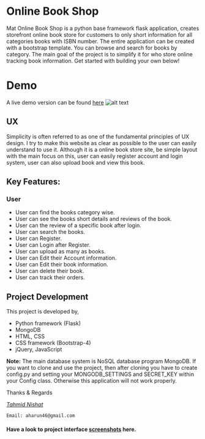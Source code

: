 # Online Book Shop

Mat Online Book Shop is a python base framework flask application, creates storefront online book store for customers to only short information for all categories books with ISBN number. The entire application can be created with a bootstrap template.
 You can browse and search for books by category. The main goal of the project is to simplify it for who store online tracking book information. Get started with building your own below!  

# Demo
A live demo version can be found [here](http://mat-online-book-shop.herokuapp.com/)
![alt text](https://i.ibb.co/qNdTnbZ/responsive.png "Demo")


## UX
Simplicity is often referred to as one of the fundamental principles of UX design. I try to make this website as clear as possible to the user can easily understand to use it. Although it is a online book store site, be simple layout with the main focus on this, user can easily register account and login system, user can also upload book and view this book.

## Key Features:
### User
- User can find the books category wise.
- User can see the books short details and reviews of the book.
- User can the review of a specific book after login.
- User can search the books.
- User can Register.
- User can Login after Register.
- User can upload as many as books.
- User can Edit their Account information.
- User can Edit their book information.
- User can delete their book.
- User can track their orders.

## Project Development
This project is developed by,
- Python framework (Flask)
- MongoDB
- HTML, CSS
- CSS framework (Bootstrap-4)
- jQuery, JavaScript

**Note:** The main database system is NoSQL database program MongoDB. If you want to clone and use the project, then after cloning you have to create config.py and setting your MONGODB_SETTINGS and SECRET_KEY within your Config class. Otherwise this application will not work properly.


Thanks & Regards

*[Tahmid Nishat](https://tahmid-ni7.github.io/portfolio/)*

`Email: aharun46@gmail.com`

#### Have a look to project interface [screenshots](https://imgur.com/a/vPxwOiF) here.
